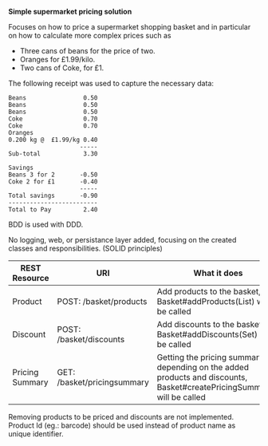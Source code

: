 **Simple supermarket pricing solution**

Focuses on how to price a supermarket shopping basket and in particular on how to calculate more complex prices such as
- Three cans of beans for the price of two.
- Oranges for £1.99/kilo.
- Two cans of Coke, for £1.

The following receipt was used to capture the necessary data:

    Beans                0.50
    Beans                0.50
    Beans                0.50
    Coke                 0.70
    Coke                 0.70
    Oranges
    0.200 kg @  £1.99/kg 0.40
                        -----
    Sub-total            3.30

    Savings
    Beans 3 for 2       -0.50
    Coke 2 for £1       -0.40
                        -----
    Total savings       -0.90
    -------------------------
    Total to Pay         2.40
    
    
BDD is used with DDD.

No logging, web, or persistance layer added, focusing on the created classes and responsibilities. (SOLID principles)

| REST Resource | URI           | What it does|
  | ------------- | ------------- | ------------ |
  | Product      | POST: /basket/products  | Add products to the basket, Basket#addProducts(List<Product>) will be called
  | Discount      | POST: /basket/discounts      |Add discounts to the basket, Basket#addDiscounts(Set<Discount>) will be called
  | Pricing Summary | GET: /basket/pricingsummary     |Getting the pricing summary depending on the added products and discounts, Basket#createPricingSummary() will be called
  
  
  Removing products to be priced and discounts are not implemented.
  Product Id (eg.: barcode) should be used instead of product name as unique identifier.